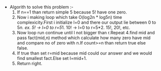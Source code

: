  - Algorith to solve this problem :-
     1. If n==1 than return simple 5 because 5! have one zero.
     2. Now i making loop which take O(log2n * log5n) time complexicity.First i initialize l=0 and there  our output lie between 0 to 5*n.
     ex. 5! -> l=0 to r=5*1.
          10! -> l=0 to r=5*2.
          15!, 20!, etc.
      3. Now loop run continue until l not bigger than r.Repeat 
      4.find mid and pass fact(mid,n) method which calculate how many zero have mid  and compare no of zero with n.If count>=n than return true else false.
      5. If true than set r=mid because mid could our answer and we would find smallest fact.Else set l=mid+1.
      6. Return right.
